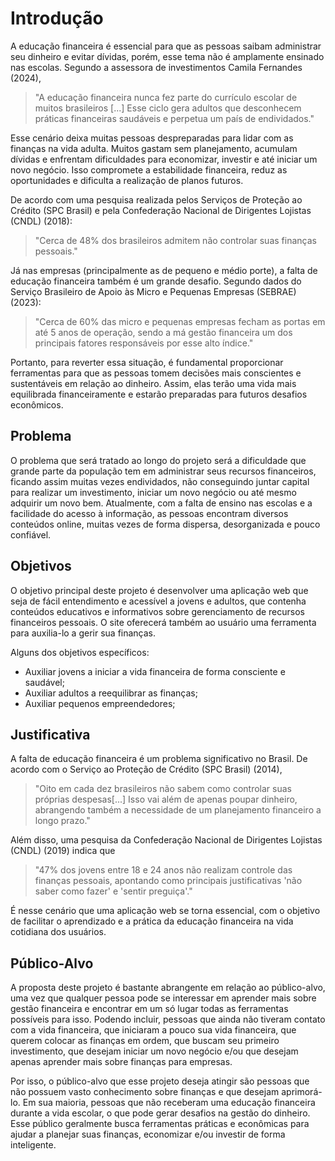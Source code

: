 # Introdução

A educação financeira é essencial para que as pessoas saibam administrar seu dinheiro e evitar dívidas, porém, esse tema não é amplamente ensinado nas escolas. Segundo a assessora de investimentos Camila Fernandes (2024),

> "A educação financeira nunca fez parte do currículo escolar de muitos brasileiros [...] Esse ciclo gera adultos que desconhecem práticas financeiras saudáveis e perpetua um país de endividados."

Esse cenário deixa muitas pessoas despreparadas para lidar com as finanças na vida adulta. Muitos gastam sem planejamento, acumulam dívidas e enfrentam dificuldades para economizar, investir e até iniciar um novo negócio. Isso compromete a estabilidade financeira, reduz as oportunidades e dificulta a realização de planos futuros.

De acordo com uma pesquisa realizada pelos Serviços de Proteção ao Crédito (SPC Brasil) e pela Confederação Nacional de Dirigentes Lojistas (CNDL) (2018):

> "Cerca de 48% dos brasileiros admitem não controlar suas finanças pessoais."

Já nas empresas (principalmente as de pequeno e médio porte), a falta de educação financeira também é um grande desafio. Segundo dados do Serviço Brasileiro de Apoio às Micro e Pequenas Empresas (SEBRAE) (2023):

> "Cerca de 60% das micro e pequenas empresas fecham as portas em até 5 anos de operação, sendo a má gestão financeira um dos principais fatores responsáveis por esse alto índice."

Portanto, para reverter essa situação, é fundamental proporcionar ferramentas para que as pessoas tomem decisões mais conscientes e sustentáveis em relação ao dinheiro. Assim, elas terão uma vida mais equilibrada financeiramente e estarão preparadas para futuros desafios econômicos.


## Problema
O problema que será tratado ao longo do projeto será a dificuldade que grande parte da população tem em administrar seus recursos financeiros, ficando assim muitas vezes endividados, não conseguindo juntar capital para realizar um investimento, iniciar um novo negócio ou até mesmo adquirir um novo bem. Atualmente, com a falta de ensino nas escolas e a facilidade do acesso à informação, as pessoas encontram diversos conteúdos online, muitas vezes de forma dispersa, desorganizada e pouco confiável. 


## Objetivos

O objetivo principal deste projeto é desenvolver uma aplicação web que seja de fácil entendimento e acessível a jovens e adultos, que contenha conteúdos educativos e informativos sobre gerenciamento de recursos financeiros pessoais. O site oferecerá também ao usuário uma ferramenta para auxilia-lo a gerir sua finanças. 

Alguns dos objetivos específicos:    

- Auxiliar jovens a iniciar a vida financeira de forma consciente e saudável;    
- Auxiliar adultos a reequilibrar as finanças;    
- Auxiliar pequenos empreendedores;


## Justificativa

A falta de educação financeira é um problema significativo no Brasil. De acordo com o Serviço ao Proteção de Crédito (SPC Brasil) (2014),  

> "Oito em cada dez brasileiros não sabem como controlar suas próprias despesas[...] Isso vai além de apenas poupar dinheiro, abrangendo também a necessidade de um planejamento financeiro a longo prazo."  

Além disso, uma pesquisa da Confederação Nacional de Dirigentes Lojistas (CNDL) (2019) indica que  

> "47% dos jovens entre 18 e 24 anos não realizam controle das finanças pessoais, apontando como principais justificativas 'não saber como fazer' e 'sentir preguiça'."  

É nesse cenário que uma aplicação web se torna essencial, com o objetivo de facilitar o aprendizado e a prática da educação financeira na vida cotidiana dos usuários.


## Público-Alvo

A proposta deste projeto é bastante abrangente em relação ao público-alvo, uma vez que qualquer pessoa pode se interessar em aprender mais sobre gestão financeira e encontrar em um só lugar todas as ferramentas possíveis para isso. Podendo incluir, pessoas que ainda não tiveram contato com a vida financeira, que iniciaram a pouco sua vida financeira, que querem colocar as finanças em ordem, que buscam seu primeiro investimento, que desejam iniciar um novo negócio e/ou que desejam apenas aprender mais sobre finanças para empresas.  

Por isso, o público-alvo que esse projeto deseja atingir são pessoas que não possuem vasto conhecimento sobre finanças e que desejam aprimorá-lo. Em sua maioria, pessoas que não receberam uma educação financeira durante a vida escolar, o que pode gerar desafios na gestão do dinheiro. Esse público geralmente busca ferramentas práticas e econômicas para ajudar a planejar suas finanças, economizar e/ou investir de forma inteligente.


